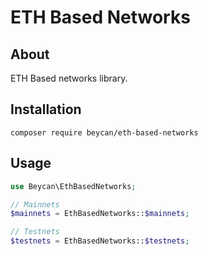 # ETH Based Networks

## About

ETH Based networks library.

## Installation

`composer require beycan/eth-based-networks`

## Usage

```php
use Beycan\EthBasedNetworks;

// Mainnets
$mainnets = EthBasedNetworks::$mainnets;

// Testnets
$testnets = EthBasedNetworks::$testnets;
```
